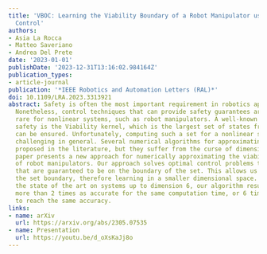 ```yaml
---
title: 'VBOC: Learning the Viability Boundary of a Robot Manipulator using Optimal
  Control'
authors:
- Asia La Rocca
- Matteo Saveriano
- Andrea Del Prete
date: '2023-01-01'
publishDate: '2023-12-31T13:16:02.984164Z'
publication_types:
- article-journal
publication: '*IEEE Robotics and Automation Letters (RAL)*'
doi: 10.1109/LRA.2023.3313921
abstract: Safety is often the most important requirement in robotics applications.
  Nonetheless, control techniques that can provide safety guarantees are still extremely
  rare for nonlinear systems, such as robot manipulators. A well-known tool to ensure
  safety is the Viability kernel, which is the largest set of states from which safety
  can be ensured. Unfortunately, computing such a set for a nonlinear system is extremely
  challenging in general. Several numerical algorithms for approximating it have been
  proposed in the literature, but they suffer from the curse of dimensionality. This
  paper presents a new approach for numerically approximating the viability kernel
  of robot manipulators. Our approach solves optimal control problems to compute states
  that are guaranteed to be on the boundary of the set. This allows us to learn directly
  the set boundary, therefore learning in a smaller dimensional space. Compared to
  the state of the art on systems up to dimension 6, our algorithm resulted to be
  more than 2 times as accurate for the same computation time, or 6 times as fast
  to reach the same accuracy.
links:
- name: arXiv
  url: https://arxiv.org/abs/2305.07535
- name: Presentation
  url: https://youtu.be/d_oXsKaJj8o
---
```

